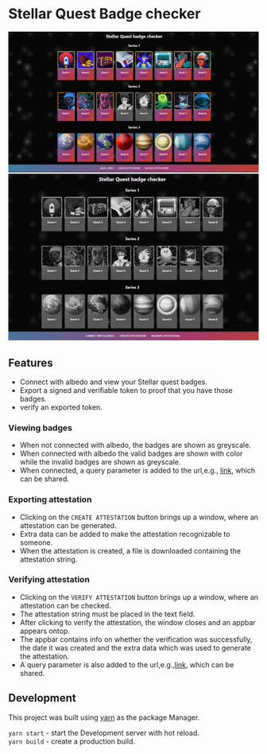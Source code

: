 # Stellar Quest Badge checker

![img.png](img.png)\
![img_1.png](img_1.png)
## Features
* Connect with albedo and view your Stellar quest badges.
* Export a signed and verifiable token to proof that you have those badges.
* verify an exported token.

### Viewing badges

* When not connected with albedo, the badges are shown as greyscale.
* When connected with albedo the valid badges are shown with color while the invalid badges are shown as greyscale.
* When connected, a query parameter is added to the url,e.g., [link](http://badge.rahimklaber.me/?address=GAAUMMCT5PVLB5SP7FJYDXKZYDFJLXLJ34EXFREMDWOZLKYVE2PNVZWO), which can be shared.

### Exporting attestation

* Clicking on the `CREATE ATTESTATION` button brings up a window, where an attestation can be generated.
* Extra data can be added to make the attestation recognizable to someone.
* When the attestation is created, a file is downloaded containing the attestation string.

### Verifying attestation
* Clicking on the `VERIFY ATTESTATION` button brings up a window, where an attestation can be checked.
* The attestation string must be placed in the text field.
* After clicking to verify the attestation, the window closes and an appbar appears ontop.
* The appbar contains info on whether the verification was successfully, the date it was created and the extra data which was used to generate the attestation.
* A query parameter is also added to the url,e.g.,[link](http://badge.rahimklaber.me/?attestation=113601bc6f4a5a72a4033d079f77f67f51450895315cff6c3f2cbb38d2318d67ff%2C12ec7356eb40fd8359c5aec54c51e292c393434ce9797d3a24985f45e9cf36c48b%2C13710b86bfbff16f64ddff7fad7859f4032caaaab4eedf9688f4a08649e81b975b%2C14ca31094e018dc058612fe03d4407a43e87fdb8da1012cf6e6530c88cc2b28283%2C155f25e7b67a566b01c1549a4b9ccff9f147e431e6019f88178b049493277f3e30%2C164bd8efba25d168ffcad6b10667f0f96aaa6065e009bcf01932dc3c2515cc93c7%2C17130684c48c78384a15db787306d821e4023318aad640307fc0b1c1506e4f2f4c%2C18fa46affd0deb114b808737f292055138008b7be662cd603e0425e108d22979c7%2C21f1460c64f65ee4e6b60020cdc280c1819fbbe9d3c8e4831655b2b5a46c34290f%2C22658b0f54afd01cb308814ddcdd34ab6e257a8abcde61e6209e8b86d8a30b735e%2C235981a00b401deb127714e1720b37e70642603901f115bcab77cbf845c9fa6763%2C261166b89f10ada0d8516aaa8203e7d61de0f761572c775a35e518d32dd06989bb%2C27baf3cf852b30f26f6823d87da1a88ac7cb033ad728bad5a8f98701eea92138e7%2C2820fb43b54df90c56c7faa690e01b7deed3e79b1076292541c8fbf6945e1658ef%2C311032c0564bb459814b050ddf5f2125eaace6196023a86da5cf4ad8fde432bf69%2C325eb6b3c39d69911fe836e85d878c9cf5c3575469fde855aad256b384cf224761%2C3366f770df2fbc74ee6982b5d7e9a94afbf7dcb890ca8fbdb5853e3adfc965fa3a%2C34077c9f461214b8e464f34fcd933cd9dd5eeb9839d0fba4d6694b66a65b8eddce%2C35b9b55980aec9dfd05bea36a3e31b9e5f226b1f1d98874eaf1a538509b6b39c00%2C362ab6fce454e574140b3172f2a0c28efc3d5a7a41e29578f77bf9d5d8ef575c32%2C373f2fe091b7e6e93946b7d65d2e3fe42b06465c70025849b1a2fa9d992d77d136%2C387f4ebc3e4a1b935c6035a863cd26fcd2f66ab430b76b454b388243c0494ff927*1627525727787*GAAUMMCT5PVLB5SP7FJYDXKZYDFJLXLJ34EXFREMDWOZLKYVE2PNVZWO*0ec2fbafc3639b15f54c6682e4ed7eb8cf0ca4d84f78ad866b10fe4dede7e5d66af518cdcacdcfbe44989988ca98c277d9734647de28e66cb02767b1f2d19107), which can be shared.


## Development
This project was built using [yarn](https://yarnpkg.com/) as the package Manager.

`yarn start` - start the Development server with hot reload.\
`yarn build` - create a production build.